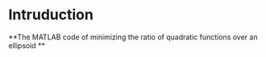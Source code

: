 # Intruduction
**The MATLAB code of minimizing the ratio of quadratic functions over an ellipsoid **
